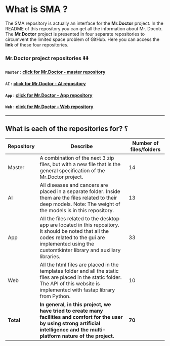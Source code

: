 # **What is SMA ?**

The SMA repository is actually an interface for the **Mr.Doctor** project.
In the README of this repository you can get all the information about Mr. Docotr.
The **Mr.Doctor** project is presented in four separate repositories to circumvent the limited space problem of GitHub.
Here you can access the **link** of these four repositories.

### Mr.Doctor project repositories ⬇️⬇️

#### `Master` : [click for Mr.Doctor - master repository](https://github.com/parsiya-maha/Mr.Doctor-master)
#### `AI`     : [click for Mr.Doctor - AI repository](https://github.com/parsiya-maha/Mr.Doctor-AI)
#### `App`    : [click for Mr.Doctor - App repository](https://github.com/parsiya-maha/Mr.Doctor-App)
#### `Web`    : [click for Mr.Doctor - Web repository](https://github.com/parsiya-maha/Mr.Doctor-Web)







---

## What is each of the repositories for? ؟




| **Repository** | **Describe**                                                                                                                                                                                                | **Number of files/folders** |
|----------------|-------------------------------------------------------------------------------------------------------------------------------------------------------------------------------------------------------------|-----------------------------|
|     Master     | A combination of the next 3 zip files,  but with a new file that is the general specification of the Mr.Doctor project.                                                                                     |              14             |
|       AI       | All diseases and cancers are placed in a separate folder. Inside them are the files related to their deep models. Note: The weight of the models is in this repository.                                     |              13             |
|       App      | All the files related to the desktop app are located in this repository. It should be noted that all the codes related to the gui  are implemented using the customtkinter library and auxiliary libraries. |              33             |
|       Web      | All the html files are placed in the templates folder and all the static files  are placed in the static folder. The API of this website is implemented with fastap library from Python.                    |              10             |
|    **Total**   | **In general, in this project, we have tried to create many facilities  and comfort for the user by using strong artificial  intelligence and the multi-platform nature of the project.**                   |            **70**           |
